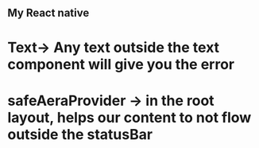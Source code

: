 ## My React native

# Text-> Any text outside the text component will give you the error
# safeAeraProvider -> in the root layout, helps our content to not flow outside the statusBar